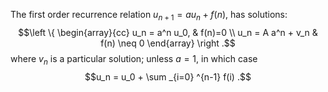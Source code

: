 The first order recurrence relation $u_{n+1}=au_{n}+f(n),$ has
solutions: $$\left \{ 
\begin{array}{cc} 
  u_n = a^n u_0,  & f(n)=0 \\
  u_n = A a^n +  v_n & f(n) \neq 0 
\end{array} 
\right .$$ where $v_{n}$ is a particular solution; unless $a=1$, in
which case $$u_n = u_0 + \sum _{i=0} ^{n-1} f(i) .$$
